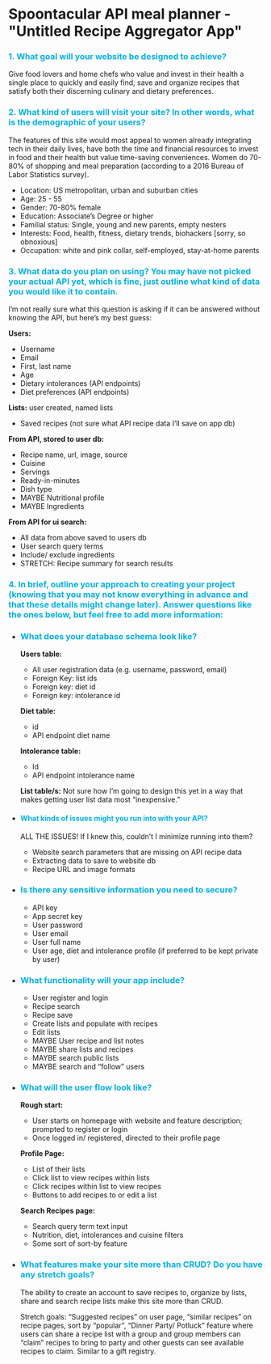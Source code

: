# Spoontacular API meal planner - "Untitled Recipe Aggregator App"

### <font color="sky-blue">1. What goal will your website be designed to achieve?  </font>

Give food lovers and home chefs who value and invest in their health a single place to quickly and easily find, save and organize recipes that satisfy both their discerning culinary and dietary preferences. 

### <font color="sky-blue">2. What kind of users will visit your site? In other words, what is the demographic of your users?  </font>

The features of this site would most appeal to women already integrating tech in their daily lives, have both the time and financial resources to invest in food and their health but value time-saving conveniences. Women do 70-80% of shopping and meal preparation (according to a 2016 Bureau of Labor Statistics survey).  
- Location: US metropolitan, urban and suburban cities  
- Age: 25 - 55
- Gender: 70-80% female
- Education: Associate’s Degree or higher
- Familial status: Single, young and new parents, empty nesters
- Interests: Food, health, fitness, dietary trends, biohackers [sorry, so obnoxious]
- Occupation: white and pink collar, self-employed, stay-at-home parents  

### <font color="sky-blue">3. What data do you plan on using? You may have not picked your actual API yet, which is fine, just outline what kind of data you would like it to contain. </font>

I’m not really sure what this question is asking if it can be answered without knowing the API, but here’s my best guess:   

**Users:** 
- Username
- Email
- First, last name
- Age
- Dietary intolerances (API endpoints)
- Diet preferences (API endpoints)  

**Lists:** user created, named lists    
- Saved recipes (not sure what API recipe data I’ll save on app db)  

**From API, stored to user db:**  
- Recipe name, url, image, source
- Cuisine
- Servings
- Ready-in-minutes
- Dish type
- MAYBE Nutritional profile
- MAYBE Ingredients  

**From API for ui search:**
- All data from above saved to users db
- User search query terms
- Include/ exclude ingredients
- STRETCH: Recipe summary for search results  

### <font color="sky-blue">4. In brief, outline your approach to creating your project (knowing that you may not know everything in advance and that these details might change later). Answer questions like the ones below, but feel free to add more information:  </font>

- ### <font color="sky-blue">What does your database schema look like?  </font>

    **Users table:**  
    - All user registration data (e.g. username, password, email)
    - Foreign Key: list ids
    - Foreign key: diet id
    - Foreign key: intolerance id  

    **Diet table:** 
    - id
    - API endpoint diet name  

    **Intolerance table:** 
    - Id
    - API endpoint intolerance name  

    **List table/s:**
        Not sure how I’m going to design this yet in a way that makes getting user list data most “inexpensive.”  

- #### <font color="sky-blue">What kinds of issues might you run into with your API?  </font>

    ALL THE ISSUES! If I knew this, couldn’t I minimize running into them?
    - Website search parameters that are missing on API recipe data
    - Extracting data to save to website db
    - Recipe URL and image formats  

- ### <font color="sky-blue">Is there any sensitive information you need to secure?  </font>

    - API key
    - App secret key
    - User password
    - User email
    - User full name
    - User age, diet and intolerance profile (if preferred to be kept private by user)  

- ### <font color="sky-blue"> What functionality will your app include?  </font>

    - User register and login
    - Recipe search
    - Recipe save
    - Create lists and populate with recipes
    - Edit lists
    - MAYBE User recipe and list notes 
    - MAYBE share lists and recipes
    - MAYBE search public lists
    - MAYBE search and “follow” users  

- ### <font color="sky-blue">What will the user flow look like?  </font>

	**Rough start:**  
    - User starts on homepage with website and feature description; prompted to register or login
    - Once logged in/ registered, directed to their profile page  

    **Profile Page:**  
    - List of their lists
    - Click list to view recipes within lists
    - Click recipes within list to view recipes
    - Buttons to add recipes to or edit a list  

    **Search Recipes page:**  
    - Search query term text input 
    - Nutrition, diet, intolerances and cuisine filters
    - Some sort of sort-by feature  

- ### <font color="sky-blue">What features make your site more than CRUD? Do you have any stretch goals? </font> 

    The ability to create an account to save recipes to, organize by lists, share and search recipe lists make this site more than CRUD.  

    Stretch goals: “Suggested recipes” on user page, “similar recipes” on recipe pages, sort by “popular”, “Dinner Party/ Potluck” feature where users can share a recipe list with a group and group members can “claim” recipes to bring to party and other guests can see available recipes to claim. Similar to a gift registry.
